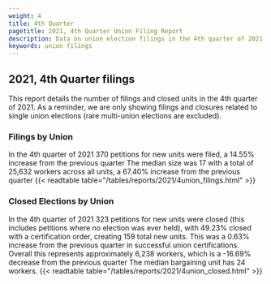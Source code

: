 ```yaml
---
weight: 4
title: 4th Quarter
pagetitle: 2021, 4th Quarter Union Filing Report
description: Data on union election filings in the 4th quarter of 2021
keywords: union filings
---
```


## 2021, 4th Quarter filings

This report details the number of filings and closed units in the 4th quarter of 2021. As a reminder, we are only showing filings and closures related to single union elections (rare multi-union elections are excluded).

### Filings by Union
In the 4th quarter of 2021 370 petitions for new units were filed, a 14.55% increase from the previous quarter The median size was 17 with a total of 25,632 workers across all units, a 67.40% increase from the previous quarter
{{< readtable table="/tables/reports/2021/4union_filings.html" >}}

### Closed Elections by Union
In the 4th quarter of 2021 323 petitions for new units were closed (this includes petitions where no election was ever held), with 49.23% closed with a certification order, creating 159 total new units. This was a 0.63% increase from the previous quarter in successful union certifications. Overall this represents approximately 6,238 workers, which is a -16.69% decrease from the previous quarter The median bargaining unit has 24 workers.
{{< readtable table="/tables/reports/2021/4union_closed.html" >}}
